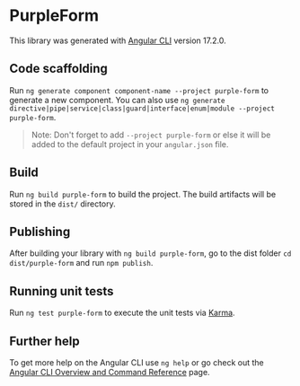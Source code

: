 # PurpleForm

This library was generated with [Angular CLI](https://github.com/angular/angular-cli) version 17.2.0.

## Code scaffolding

Run `ng generate component component-name --project purple-form` to generate a new component. You can also use `ng generate directive|pipe|service|class|guard|interface|enum|module --project purple-form`.
> Note: Don't forget to add `--project purple-form` or else it will be added to the default project in your `angular.json` file. 

## Build

Run `ng build purple-form` to build the project. The build artifacts will be stored in the `dist/` directory.

## Publishing

After building your library with `ng build purple-form`, go to the dist folder `cd dist/purple-form` and run `npm publish`.

## Running unit tests

Run `ng test purple-form` to execute the unit tests via [Karma](https://karma-runner.github.io).

## Further help

To get more help on the Angular CLI use `ng help` or go check out the [Angular CLI Overview and Command Reference](https://angular.io/cli) page.
